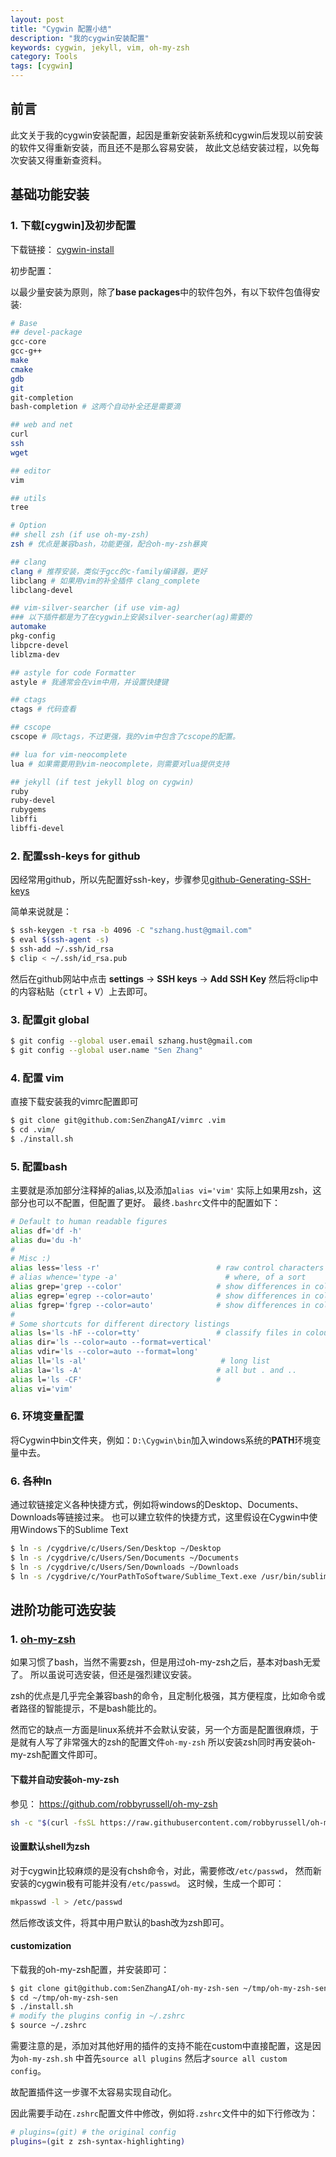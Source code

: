 ```yaml
---
layout: post
title: "Cygwin 配置小结"
description: "我的cygwin安装配置"
keywords: cygwin, jekyll, vim, oh-my-zsh
category: Tools
tags: [cygwin]
---
```


## 前言
此文关于我的cygwin安装配置，起因是重新安装新系统和cygwin后发现以前安装的软件又得重新安装，而且还不是那么容易安装，
故此文总结安装过程，以免每次安装又得重新查资料。

## 基础功能安装
### 1. 下载[cygwin]及初步配置

下载链接： [cygwin-install](https://cygwin.com/install.html)

初步配置：

以最少量安装为原则，除了**base packages**中的软件包外，有以下软件包值得安装:

``` bash
# Base
## devel-package
gcc-core
gcc-g++
make
cmake
gdb
git
git-completion
bash-completion # 这两个自动补全还是需要滴

## web and net
curl
ssh
wget

## editor
vim

## utils
tree

# Option
## shell zsh (if use oh-my-zsh)
zsh # 优点是兼容bash，功能更强，配合oh-my-zsh暴爽

## clang
clang # 推荐安装，类似于gcc的c-family编译器，更好
libclang # 如果用vim的补全插件 clang_complete
libclang-devel

## vim-silver-searcher (if use vim-ag)
### 以下插件都是为了在cygwin上安装silver-searcher(ag)需要的
automake
pkg-config
libpcre-devel
liblzma-dev

## astyle for code Formatter
astyle # 我通常会在vim中用，并设置快捷键

## ctags
ctags # 代码查看

## cscope
cscope # 同ctags，不过更强，我的vim中包含了cscope的配置。

## lua for vim-neocomplete
lua # 如果需要用到vim-neocomplete，则需要对lua提供支持

## jekyll (if test jekyll blog on cygwin)
ruby
ruby-devel
rubygems
libffi
libffi-devel
```

### 2. 配置ssh-keys for github
因经常用github，所以先配置好ssh-key，步骤参见[github-Generating-SSH-keys](https://help.github.com/articles/connecting-to-github-with-ssh/)

简单来说就是：

```bash
$ ssh-keygen -t rsa -b 4096 -C "szhang.hust@gmail.com"
$ eval $(ssh-agent -s)
$ ssh-add ~/.ssh/id_rsa
$ clip < ~/.ssh/id_rsa.pub
```

然后在github网站中点击 **settings** -> **SSH keys** -> **Add SSH Key**
然后将clip中的内容粘贴（<kbd>ctrl</kbd> + <kbd>V</kbd>）上去即可。

### 3. 配置git global

```bash
$ git config --global user.email szhang.hust@gmail.com
$ git config --global user.name "Sen Zhang"
```

### 4. 配置 vim
直接下载安装我的vimrc配置即可

```bash
$ git clone git@github.com:SenZhangAI/vimrc .vim
$ cd .vim/
$ ./install.sh
```

### 5. 配置bash
主要就是添加部分注释掉的alias,以及添加`alias vi='vim'`
实际上如果用zsh，这部分也可以不配置，但配置了更好。
最终`.bashrc`文件中的配置如下：

```bash
# Default to human readable figures
alias df='df -h'
alias du='du -h'
#
# Misc :)
alias less='less -r'                          # raw control characters
# alias whence='type -a'                        # where, of a sort
alias grep='grep --color'                     # show differences in colour
alias egrep='egrep --color=auto'              # show differences in colour
alias fgrep='fgrep --color=auto'              # show differences in colour
#
# Some shortcuts for different directory listings
alias ls='ls -hF --color=tty'                 # classify files in colour
alias dir='ls --color=auto --format=vertical'
alias vdir='ls --color=auto --format=long'
alias ll='ls -al'                              # long list
alias la='ls -A'                              # all but . and ..
alias l='ls -CF'                              #
alias vi='vim'
```

### 6. 环境变量配置
将Cygwin中bin文件夹，例如：`D:\Cygwin\bin`加入windows系统的**PATH**环境变量中去。

### 6. 各种ln
通过软链接定义各种快捷方式，例如将windows的Desktop、Documents、Downloads等链接过来。
也可以建立软件的快捷方式，这里假设在Cygwin中使用Windows下的Sublime Text

```bash
$ ln -s /cygdrive/c/Users/Sen/Desktop ~/Desktop
$ ln -s /cygdrive/c/Users/Sen/Documents ~/Documents
$ ln -s /cygdrive/c/Users/Sen/Downloads ~/Downloads
$ ln -s /cygdrive/c/YourPathToSoftware/Sublime_Text.exe /usr/bin/sublime_text
```

## 进阶功能可选安装
### 1. [oh-my-zsh](https://github.com/robbyrussell/oh-my-zsh)
如果习惯了bash，当然不需要zsh，但是用过oh-my-zsh之后，基本对bash无爱了。
所以虽说可选安装，但还是强烈建议安装。

zsh的优点是几乎完全兼容bash的命令，且定制化极强，其方便程度，比如命令或者路径的智能提示，不是bash能比的。

然而它的缺点一方面是linux系统并不会默认安装，另一个方面是配置很麻烦，于是就有人写了非常强大的zsh的配置文件`oh-my-zsh`
所以安装zsh同时再安装oh-my-zsh配置文件即可。

#### 下载并自动安装oh-my-zsh

参见： <https://github.com/robbyrussell/oh-my-zsh>

```bash
sh -c "$(curl -fsSL https://raw.githubusercontent.com/robbyrussell/oh-my-zsh/master/tools/install.sh)"
```

#### 设置默认shell为zsh
对于cygwin比较麻烦的是没有chsh命令，对此，需要修改`/etc/passwd`，
然而新安装的cygwin极有可能并没有`/etc/passwd`。
这时候，生成一个即可：

```bash
mkpasswd -l > /etc/passwd
```

然后修改该文件，将其中用户默认的bash改为zsh即可。

#### customization
下载我的oh-my-zsh配置，并安装即可：

```bash
$ git clone git@github.com:SenZhangAI/oh-my-zsh-sen ~/tmp/oh-my-zsh-sen
$ cd ~/tmp/oh-my-zsh-sen
$ ./install.sh
# modify the plugins config in ~/.zshrc
$ source ~/.zshrc
```

需要注意的是，添加对其他好用的插件的支持不能在custom中直接配置，这是因为`oh-my-zsh.sh`
中首先`source all plugins` 然后才`source all custom config`。

故配置插件这一步骤不太容易实现自动化。

因此需要手动在`.zshrc`配置文件中修改，例如将`.zshrc`文件中的如下行修改为：

```bash
# plugins=(git) # the original config
plugins=(git z zsh-syntax-highlighting)
```

